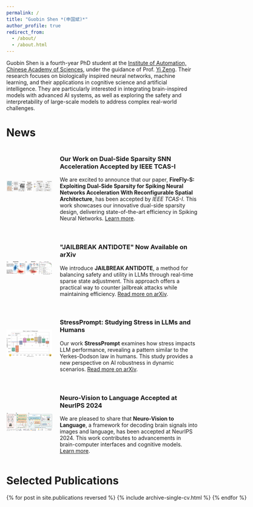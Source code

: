 ```yaml
---
permalink: /
title: "Guobin Shen *(申国斌)*"
author_profile: true
redirect_from: 
  - /about/
  - /about.html
---
```


Guobin Shen is a fourth-year PhD student at the [Institute of Automation, Chinese Academy of Sciences](https://ia.cas.cn/), under the guidance of Prof. [Yi Zeng](https://braincog.ai/~yizeng/). Their research focuses on biologically inspired neural networks, machine learning, and their applications in cognitive science and artificial intelligence. They are particularly interested in integrating brain-inspired models with advanced AI systems, as well as exploring the safety and interpretability of large-scale models to address complex real-world challenges.


News
======
<style>
  img:hover {
    transform: scale(1.5); /* 图片放大到 1.2 倍 */
  }
</style>

<div style="display: flex; align-items: center; margin-bottom: 20px;">
  <div style="width: 25%; margin-right: 20px;">
    <a href="https://ieeexplore.ieee.org/abstract/document/10754657" target="_blank">
      <img src="https://raw.githubusercontent.com/FloyedShen/FloyedShen.github.io/master/images/publication_preview/firefly_s.jpg" 
           alt="FireFly-S" 
           style="width: 100%; max-height: 120px; object-fit: cover;">
    </a>
  </div>
  <div style="width: 75%;">
    <h3>Our Work on Dual-Side Sparsity SNN Acceleration Accepted by IEEE TCAS-I</h3>
    <p>We are excited to announce that our paper, <strong>FireFly-S: Exploiting Dual-Side Sparsity for Spiking Neural Networks Acceleration With Reconfigurable Spatial Architecture</strong>, has been accepted by <em>IEEE TCAS-I</em>. This work showcases our innovative dual-side sparsity design, delivering state-of-the-art efficiency in Spiking Neural Networks. <a href="https://ieeexplore.ieee.org/abstract/document/10754657" target="_blank">Learn more</a>.</p>
  </div>
</div>



<div style="display: flex; align-items: center; margin-bottom: 20px;">
  <div style="width: 25%; margin-right: 20px;">
    <a href="https://arxiv.org/abs/2410.02298" target="_blank">
      <img src="https://raw.githubusercontent.com/FloyedShen/FloyedShen.github.io/master/images/publication_preview/shen2024jailbreak.jpg" 
           alt="JAILBREAK ANTIDOTE" 
           style="width: 100%; max-height: 120px; object-fit: cover;">
    </a>
  </div>
  <div style="width: 75%;">
    <h3>"JAILBREAK ANTIDOTE" Now Available on arXiv</h3>
    <p>We introduce <strong>JAILBREAK ANTIDOTE</strong>, a method for balancing safety and utility in LLMs through real-time sparse state adjustment. This approach offers a practical way to counter jailbreak attacks while maintaining efficiency. <a href="https://arxiv.org/abs/2410.02298" target="_blank">Read more on arXiv</a>.</p>
  </div>
</div>

<div style="display: flex; align-items: center; margin-bottom: 20px;">
  <div style="width: 25%; margin-right: 20px;">
    <a href="https://arxiv.org/abs/2409.17167" target="_blank">
      <img src="https://raw.githubusercontent.com/FloyedShen/FloyedShen.github.io/master/images/publication_preview/shen2024stressprompt.jpg" 
           alt="StressPrompt" 
           style="width: 100%; max-height: 120px; object-fit: cover;">
    </a>
  </div>
  <div style="width: 75%;">
    <h3>StressPrompt: Studying Stress in LLMs and Humans</h3>
    <p>Our work <strong>StressPrompt</strong> examines how stress impacts LLM performance, revealing a pattern similar to the Yerkes-Dodson law in humans. This study provides a new perspective on AI robustness in dynamic scenarios. <a href="https://arxiv.org/abs/2409.17167" target="_blank">Read more on arXiv</a>.</p>
  </div>
</div>

<div style="display: flex; align-items: center; margin-bottom: 20px;">
  <div style="width: 25%; margin-right: 20px;">
    <a href="https://openreview.net/forum?id=41YezeHjNH" target="_blank">
      <img src="https://raw.githubusercontent.com/FloyedShen/FloyedShen.github.io/master/images/publication_preview/shen2024neuro.jpg" 
           alt="Neuro-Vision to Language" 
           style="width: 100%; max-height: 120px; object-fit: cover;">
    </a>
  </div>
  <div style="width: 75%;">
    <h3>Neuro-Vision to Language Accepted at NeurIPS 2024</h3>
    <p>We are pleased to share that <strong>Neuro-Vision to Language</strong>, a framework for decoding brain signals into images and language, has been accepted at NeurIPS 2024. This work contributes to advancements in brain-computer interfaces and cognitive models. <a href="https://openreview.net/forum?id=41YezeHjNH" target="_blank">Learn more</a>.</p>
  </div>
</div>





Selected Publications
================================
<ul style="width: 150%; margin: 0 auto; padding: 0;">
  {% for post in site.publications reversed %}
    {% include archive-single-cv.html %}
  {% endfor %}
</ul>





<!-- Getting started
======
1. Register a GitHub account if you don't have one and confirm your e-mail (required!)
2. Fork [this template](https://github.com/academicpages/academicpages.github.io) by clicking the "Use this template" button in the top right. 
3. Go to the repository's settings (rightmost item in the tabs that start with "Code", should be below "Unwatch"). Rename the repository "[your GitHub username].github.io", which will also be your website's URL.
4. Set site-wide configuration and create content & metadata (see below -- also see [this set of diffs](http://archive.is/3TPas) showing what files were changed to set up [an example site](https://getorg-testacct.github.io) for a user with the username "getorg-testacct")
5. Upload any files (like PDFs, .zip files, etc.) to the files/ directory. They will appear at https://[your GitHub username].github.io/files/example.pdf.  
6. Check status by going to the repository settings, in the "GitHub pages" section

Site-wide configuration
------
The main configuration file for the site is in the base directory in [_config.yml](https://github.com/academicpages/academicpages.github.io/blob/master/_config.yml), which defines the content in the sidebars and other site-wide features. You will need to replace the default variables with ones about yourself and your site's github repository. The configuration file for the top menu is in [_data/navigation.yml](https://github.com/academicpages/academicpages.github.io/blob/master/_data/navigation.yml). For example, if you don't have a portfolio or blog posts, you can remove those items from that navigation.yml file to remove them from the header. 

Create content & metadata
------
For site content, there is one markdown file for each type of content, which are stored in directories like _publications, _talks, _posts, _teaching, or _pages. For example, each talk is a markdown file in the [_talks directory](https://github.com/academicpages/academicpages.github.io/tree/master/_talks). At the top of each markdown file is structured data in YAML about the talk, which the theme will parse to do lots of cool stuff. The same structured data about a talk is used to generate the list of talks on the [Talks page](https://academicpages.github.io/talks), each [individual page](https://academicpages.github.io/talks/2012-03-01-talk-1) for specific talks, the talks section for the [CV page](https://academicpages.github.io/cv), and the [map of places you've given a talk](https://academicpages.github.io/talkmap.html) (if you run this [python file](https://github.com/academicpages/academicpages.github.io/blob/master/talkmap.py) or [Jupyter notebook](https://github.com/academicpages/academicpages.github.io/blob/master/talkmap.ipynb), which creates the HTML for the map based on the contents of the _talks directory).

**Markdown generator**

The repository includes [a set of Jupyter notebooks](https://github.com/academicpages/academicpages.github.io/tree/master/markdown_generator
) that converts a CSV containing structured data about talks or presentations into individual markdown files that will be properly formatted for the Academic Pages template. The sample CSVs in that directory are the ones I used to create my own personal website at stuartgeiger.com. My usual workflow is that I keep a spreadsheet of my publications and talks, then run the code in these notebooks to generate the markdown files, then commit and push them to the GitHub repository.

How to edit your site's GitHub repository
------
Many people use a git client to create files on their local computer and then push them to GitHub's servers. If you are not familiar with git, you can directly edit these configuration and markdown files directly in the github.com interface. Navigate to a file (like [this one](https://github.com/academicpages/academicpages.github.io/blob/master/_talks/2012-03-01-talk-1.md) and click the pencil icon in the top right of the content preview (to the right of the "Raw | Blame | History" buttons). You can delete a file by clicking the trashcan icon to the right of the pencil icon. You can also create new files or upload files by navigating to a directory and clicking the "Create new file" or "Upload files" buttons. 

Example: editing a markdown file for a talk
![Editing a markdown file for a talk](/images/editing-talk.png)

For more info
------
More info about configuring Academic Pages can be found in [the guide](https://academicpages.github.io/markdown/), the [growing wiki](https://github.com/academicpages/academicpages.github.io/wiki), and you can always [ask a question on GitHub](https://github.com/academicpages/academicpages.github.io/discussions). The [guides for the Minimal Mistakes theme](https://mmistakes.github.io/minimal-mistakes/docs/configuration/) (which this theme was forked from) might also be helpful. -->
